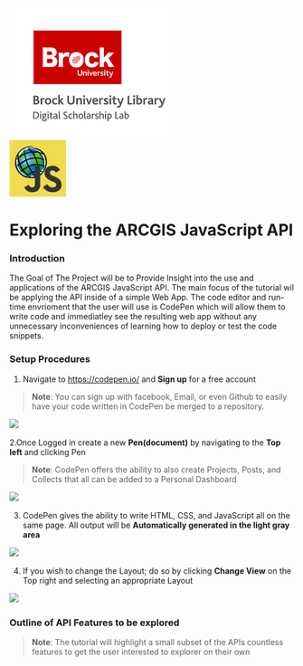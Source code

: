 ![DSL Logo][dsllogo]\
<img src="esrijs.png" width="100" height="100" />

# Exploring the ARCGIS JavaScript API

### Introduction
The Goal of The Project will be to Provide Insight into the use and applications of the ARCGIS JavaScript API. The main focus of the tutorial wil be applying the API inside of a simple Web App. The code editor and run-time envrioment that the user will use is CodePen which will allow them to write code and immediatley see the resulting web app without any unnecessary inconveniences of learning how to deploy or test the code snippets.

### Setup Procedures

1. Navigate to https://codepen.io/ and **Sign up** for a free account
>**Note**: You can sign up with facebook, Email, or even Github to easily have your code written in CodePen be merged to a repository.

![][Logo1]

2.Once Logged in create a new **Pen(document)** by navigating to the **Top left** and clicking Pen
>**Note**: CodePen offers the ability to also create Projects, Posts, and Collects that all can be added to a Personal Dashboard

![][Logo2]

3. CodePen gives the ability to write HTML, CSS, and JavaScript all on the same page. All output will be **Automatically generated in the light gray area**

![][Logo3]

4. If you wish to change the Layout; do so by clicking **Change View** on the Top right and selecting an appropriate Layout

![][Logo4]

### Outline of API Features to be explored 

>**Note**: The tutorial will highlight a small subset of the APIs countless features to get the user interested to explorer on their own 






<!--- Please use reference style images so that it is easier to update pictures later --->

[dsllogo]: dsl_logo.png
[Logo1]: LOGO1.png
[Logo2]: LOGO2.png
[Logo3]: LOGO3.png
[Logo4]: LOGO4.png



